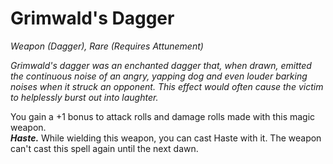# Grimwald's Dagger
*Weapon (Dagger), Rare (Requires Attunement)*

*Grimwald's dagger was an enchanted dagger that, when drawn, emitted the continuous noise of an angry, yapping dog and even louder barking noises when it struck an opponent. This effect would often cause the victim to helplessly burst out into laughter.*

You gain a +1 bonus to attack rolls and damage rolls made with this magic weapon.  
***Haste.*** While wielding this weapon, you can cast Haste with it. The weapon can't cast this spell again until the next dawn.  